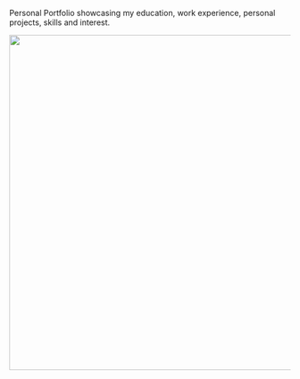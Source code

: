 Personal Portfolio showcasing my education, work experience, personal projects, skills and interest.

<img src="./src/Portfolio1.gif" width="1000" height="600"/>
